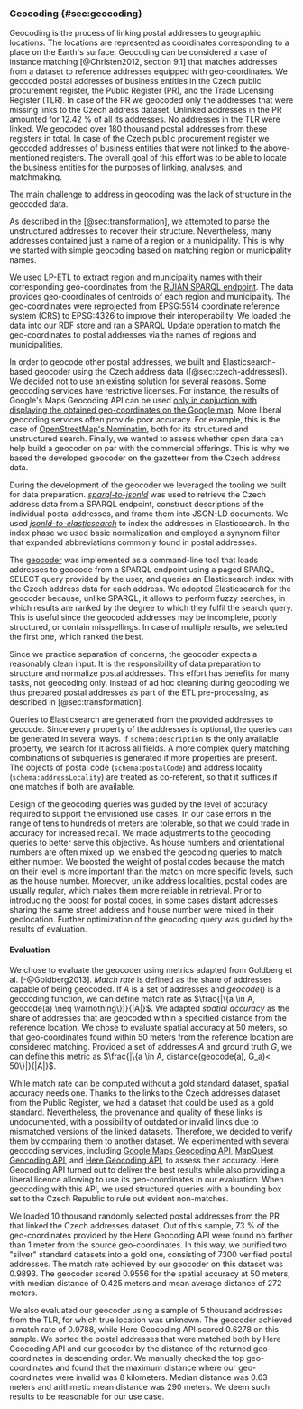 ### Geocoding {#sec:geocoding}

Geocoding is the process of linking postal addresses to geographic locations.
The locations are represented as coordinates corresponding to a place on the Earth's surface.
Geocoding can be considered a case of instance matching [@Christen2012, section 9.1] that matches addresses from a dataset to reference addresses equipped with geo-coordinates.
We geocoded postal addresses of business entities in the Czech public procurement register, the Public Register (PR), and the Trade Licensing Register (TLR).
In case of the PR we geocoded only the addresses that were missing links to the Czech address dataset.
Unlinked addresses in the PR amounted for 12.42 % of all its addresses.
No addresses in the TLR were linked.
We geocoded over 180 thousand postal addresses from these registers in total.
In case of the Czech public procurement register we geocoded addresses of business entities that were not linked to the above-mentioned registers.
The overall goal of this effort was to be able to locate the business entities for the purposes of linking, analyses, and matchmaking.

The main challenge to address in geocoding was the lack of structure in the geocoded data.
<!--
// We don't do geocoding of non-organization addresses that contain only `schema:description`, hence commented out.
87.22 % postal addresses in the Czech public procurement register have only unstructured `schema:description`.
-->
As described in the [@sec:transformation], we attempted to parse the unstructured addresses to recover their structure.
Nevertheless, many addresses contained just a name of a region or a municipality.
This is why we started with simple geocoding based on matching region or municipality names.

We used LP-ETL to extract region and municipality names with their corresponding geo-coordinates from the [RÚIAN SPARQL endpoint](http://ruian.linked.opendata.cz:8890/sparql).
The data provides geo-coordinates of centroids of each region and municipality.
The geo-coordinates were reprojected from EPSG:5514 coordinate reference system (CRS) to EPSG:4326 to improve their interoperability.
We loaded the data into our RDF store and ran a SPARQL Update operation to match the geo-coordinates to postal addresses via the names of regions and municipalities.

In order to geocode other postal addresses, we built and Elasticsearch-based geocoder using the Czech address data ([@sec:czech-addresses]).
We decided not to use an existing solution for several reasons.
Some geocoding services have restrictive licenses.
For instance, the results of Google's Maps Geocoding API can be used [only in conjuction with displaying the obtained geo-coordinates on the Google map](https://developers.google.com/maps/documentation/geocoding/policies#map).
More liberal geocoding services often provide poor accuracy.
For example, this is the case of [OpenStreetMap's Nominatim](http://wiki.openstreetmap.org/wiki/Nominatim), both for its structured and unstructured search.
Finally, we wanted to assess whether open data can help build a geocoder on par with the commercial offerings.
This is why we based the developed geocoder on the gazetteer from the Czech address data.

During the development of the geocoder we leveraged the tooling we built for data preparation.
[*sparql-to-jsonld*](https://github.com/jindrichmynarz/sparql-to-jsonld) was used to retrieve the Czech address data from a SPARQL endpoint, construct descriptions of the individual postal addresses, and frame them into JSON-LD documents.
We used [*jsonld-to-elasticsearch*](https://github.com/jindrichmynarz/jsonld-to-elasticsearch) to index the addresses in Elasticsearch.
In the index phase we used basic normalization and employed a synynom filter that expanded abbreviations commonly found in postal addresses.

The [geocoder](https://github.com/jindrichmynarz/elasticsearch-geocoding) was implemented as a command-line tool that loads addresses to geocode from a SPARQL endpoint using a paged SPARQL SELECT query provided by the user, and queries an Elasticsearch index with the Czech address data for each address.
We adopted Elasticsearch for the geocoder because, unlike SPARQL, it allows to perform fuzzy searches, in which results are ranked by the degree to which they fulfil the search query.
This is useful since the geocoded addresses may be incomplete, poorly structured, or contain misspellings.
In case of multiple results, we selected the first one, which ranked the best.

Since we practice separation of concerns, the geocoder expects a reasonably clean input.
It is the responsibility of data preparation to structure and normalize postal addresses.
This effort has benefits for many tasks, not geocoding only.
Instead of ad hoc cleaning during geocoding we thus prepared postal addresses as part of the ETL pre-processing, as described in [@sec:transformation]. 

Queries to Elasticsearch are generated from the provided addresses to geocode.
Since every property of the addresses is optional, the queries can be generated in several ways.
If `schema:description` is the only available property, we search for it across all fields.
A more complex query matching combinations of subqueries is generated if more properties are present.
The objects of postal code (`schema:postalCode`) and address locality (`schema:addressLocality`) are treated as co-referent, so that it suffices if one matches if both are available.

Design of the geocoding queries was guided by the level of accuracy required to support the envisioned use cases.
In our case errors in the range of tens to hundreds of meters are tolerable, so that we could trade in accuracy for increased recall.
We made adjustments to the geocoding queries to better serve this objective.
As house numbers and orientational numbers are often mixed up, we enabled the geocoding queries to match either number.
We boosted the weight of postal codes because the match on their level is more important than the match on more specific levels, such as the house number.
Moreover, unlike address localities, postal codes are usually regular, which makes them more reliable in retrieval.
Prior to introducing the boost for postal codes, in some cases distant addresses sharing the same street address and house number were mixed in their geolocation.
Further optimization of the geocoding query was guided by the results of evaluation.

#### Evaluation

We chose to evaluate the geocoder using metrics adapted from Goldberg et al. [-@Goldberg2013].
*Match rate* is defined as the share of addresses capable of being geocoded.
If $A$ is a set of addresses and $geocode()$ is a geocoding function, we can define match rate as $\frac{|\{a \in A, geocode(a) \neq \varnothing\}|}{|A|}$.
We adapted *spatial accuracy* as the share of addresses that are geocoded within a specified distance from the reference location.
We chose to evaluate spatial accuracy at 50 meters, so that geo-coordinates found within 50 meters from the reference location are considered matching.
Provided a set of addresses $A$ and ground truth $G$, we can define this metric as $\frac{|\{a \in A, distance(geocode(a), G_a)< 50\}|}{|A|}$.

While match rate can be computed without a gold standard dataset, spatial accuracy needs one.
Thanks to the links to the Czech addresses dataset from the Public Register, we had a dataset that could be used as a gold standard.
Nevertheless, the provenance and quality of these links is undocumented, with a possibility of outdated or invalid links due to mismatched versions of the linked datasets.
Therefore, we decided to verify them by comparing them to another dataset.
We experimented with several geocoding services, including [Google Maps Geocoding API](https://developers.google.com/maps/documentation/geocoding), [MapQuest Geocoding API](https://developer.mapquest.com/products/geocoding), and [Here Geocoding API](https://developer.here.com/rest-apis/documentation/geocoder), to assess their accuracy.
Here Geocoding API turned out to deliver the best results while also providing a liberal licence allowing to use its geo-coordinates in our evaluation.
When geocoding with this API, we used structured queries with a bounding box set to the Czech Republic to rule out evident non-matches.

We loaded 10 thousand randomly selected postal addresses from the PR that linked the Czech addresses dataset.
Out of this sample, 73 % of the geo-coordinates provided by the Here Geocoding API were found no farther than 1 meter from the source geo-coordinates.
In this way, we purified two "silver" standard datasets into a gold one, consisting of 7300 verified postal addresses.
The match rate achieved by our geocoder on this dataset was 0.9893.
The geocoder scored 0.9556 for the spatial accuracy at 50 meters, with median distance of 0.425 meters and mean average distance of 272 meters.
<!-- Spatial accuracy at 1 meter = 0.9507 -->

We also evaluated our geocoder using a sample of 5 thousand addresses from the TLR, for which true location was unknown.
The geocoder achieved a match rate of 0.9788, while Here Geocoding API scored 0.6278 on this sample.
We sorted the postal addresses that were matched both by Here Geocoding API and our geocoder by the distance of the returned geo-coordinates in descending order.
We manually checked the top geo-coordinates and found that the maximum distance where our geo-coordinates were invalid was 8 kilometers.
Median distance was 0.63 meters and arithmetic mean distance was 290 meters.
We deem such results to be reasonable for our use case.

<!--
We geocoded 49 635 postal addresses in the Czech public procurement register.
-->

<!--
Match rate for a sample of 5000 postal addresses from the Trade Licensing Register:
Here Geocoding API: 0.6278 
- Our geocoder: 0.9788
- Overlap: 0.6278
-->
